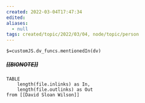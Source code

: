 ```yaml
---
created: 2022-03-04T17:47:34 
edited: 
aliases:
  - null
tags: created/topic/2022/03/04, node/topic/person
---
```

`$=customJS.dv_funcs.mentionedIn(dv)`

##### <s class="topic-title">[[BIONOTE]]</s>


```dataview
TABLE 
	length(file.inlinks) as In, 
	length(file.outlinks) as Out
from [[David Sloan Wilson]]
```
